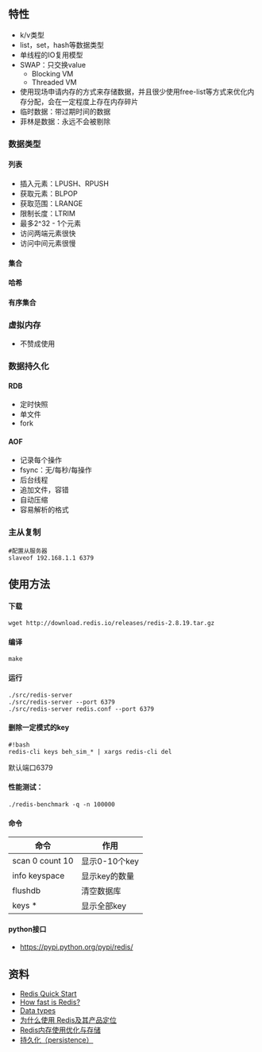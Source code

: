## 特性
* k/v类型
* list，set，hash等数据类型
* 单线程的IO复用模型
* SWAP：只交换value
    * Blocking VM
    * Threaded VM
* 使用现场申请内存的方式来存储数据，并且很少使用free-list等方式来优化内存分配，会在一定程度上存在内存碎片
* 临时数据：带过期时间的数据
* 菲林是数据：永远不会被剔除

### 数据类型
#### 列表
* 插入元素：LPUSH、RPUSH
* 获取元素：BLPOP
* 获取范围：LRANGE
* 限制长度：LTRIM
* 最多2^32 - 1个元素
* 访问两端元素很快
* 访问中间元素很慢

#### 集合
#### 哈希
#### 有序集合
### 虚拟内存
* 不赞成使用

### 数据持久化
#### RDB
* 定时快照
* 单文件
* fork

#### AOF
* 记录每个操作
* fsync：无/每秒/每操作
* 后台线程
* 追加文件，容错
* 自动压缩
* 容易解析的格式


### 主从复制
```
#配置从服务器
slaveof 192.168.1.1 6379
```

## 使用方法

#### 下载
```
wget http://download.redis.io/releases/redis-2.8.19.tar.gz
```
#### 编译
```
make
```

#### 运行
```
./src/redis-server
./src/redis-server --port 6379
./src/redis-server redis.conf --port 6379
```

#### 删除一定模式的key
```
#!bash
redis-cli keys beh_sim_* | xargs redis-cli del
```
默认端口6379

#### 性能测试：
```
./redis-benchmark -q -n 100000
```

#### 命令
| 命令             | 作用            |
|------            |------           |
|scan 0 count 10   |显示0-10个key
|info keyspace     |显示key的数量
|flushdb           |清空数据库
|keys *            |显示全部key


#### python接口
* https://pypi.python.org/pypi/redis/

## 资料
* [Redis Quick Start](http://redis.io/topics/quickstart)
* [How fast is Redis?](http://redis.io/topics/benchmarks)
* [Data types](http://redis.io/topics/data-types)
* [为什么使用 Redis及其产品定位](http://www.infoq.com/cn/articles/tq-why-choose-redis)
* [Redis内存使用优化与存储](http://www.infoq.com/cn/articles/tq-redis-memory-usage-optimization-storage)
* [持久化（persistence）](http://redis.readthedocs.org/en/latest/topic/persistence.html)